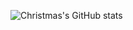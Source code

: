 
![Christmas's GitHub stats](https://github-readme-stats.vercel.app/api?username=Blackwen&show_icons=true&theme=tokyonight)

